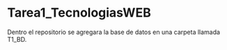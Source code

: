 # Tarea1_TecnologiasWEB
Dentro el repositorio se agregara la base de datos en una carpeta llamada T1_BD.
